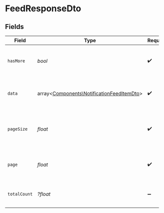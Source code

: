 # FeedResponseDto


## Fields

| Field                                                                                           | Type                                                                                            | Required                                                                                        | Description                                                                                     | Example                                                                                         |
| ----------------------------------------------------------------------------------------------- | ----------------------------------------------------------------------------------------------- | ----------------------------------------------------------------------------------------------- | ----------------------------------------------------------------------------------------------- | ----------------------------------------------------------------------------------------------- |
| `hasMore`                                                                                       | *bool*                                                                                          | :heavy_check_mark:                                                                              | Indicates if there are more notifications to load.                                              | true                                                                                            |
| `data`                                                                                          | array<[Components\NotificationFeedItemDto](../../Models/Components/NotificationFeedItemDto.md)> | :heavy_check_mark:                                                                              | Array of notifications returned in the response.                                                |                                                                                                 |
| `pageSize`                                                                                      | *float*                                                                                         | :heavy_check_mark:                                                                              | The number of notifications returned in this response.                                          | 2                                                                                               |
| `page`                                                                                          | *float*                                                                                         | :heavy_check_mark:                                                                              | The current page number of the notifications.                                                   | 1                                                                                               |
| `totalCount`                                                                                    | *?float*                                                                                        | :heavy_minus_sign:                                                                              | Total number of notifications available.                                                        | 5                                                                                               |